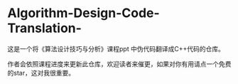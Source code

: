 # Algorithm-Design-Code-Translation-

这是一个将《算法设计技巧与分析》课程ppt 中伪代码翻译成C++代码的仓库。

作者会依照课程进度来更新此仓库，欢迎读者来催更，如果对你有用请点一个免费的star，这对我很重要。
